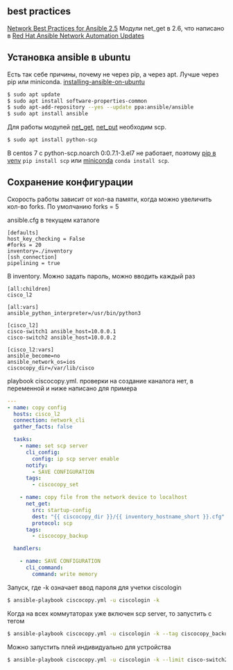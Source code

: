 ## best practices

[Network Best Practices for Ansible 2.5](https://acozine.github.io/html/network/user_guide/network_best_practices_2.5.html)
Модули net_get в 2.6, что написано в [Red Hat Ansible Network Automation Updates](https://www.ansible.com/blog/red-hat-ansible-network-automation-updates)

## Установка ansible в ubuntu

Есть так себе причины, почему не через pip, а через apt. Лучше через pip или miniconda.
[installing-ansible-on-ubuntu](https://docs.ansible.com/ansible/latest/installation_guide/intro_installation.html#installing-ansible-on-ubuntu)

```sh
$ sudo apt update
$ sudo apt install software-properties-common
$ sudo apt-add-repository --yes --update ppa:ansible/ansible
$ sudo apt install ansible
```

Для работы модулей [net_get](https://docs.ansible.com/ansible/latest/modules/net_get_module.html), [net_put](https://docs.ansible.com/ansible/latest/modules/net_put_module.html) необходим scp.
```sh
$ sudo apt install python-scp
```

В centos 7 c python-scp.noarch 0:0.7.1-3.el7 не работает, поэтому [pip в venv](https://v98765.github.io/work/venv/) `pip install scp` или [miniconda](https://v98765.github.io/work/miniconda/) `conda install scp`.

## Сохранение конфигурации

Скорость работы зависит от кол-ва памяти, когда можно увеличить кол-во forks. По умолчанию forks = 5

ansible.cfg в текущем каталоге
```text
[defaults]
host_key_checking = False
#forks = 20
inventory=./inventory
[ssh_connection]
pipelining = true
```

В inventory. Можно задать пароль, можно вводить каждый раз
```text
[all:children]
cisco_l2

[all:vars]
ansible_python_interpreter=/usr/bin/python3

[cisco_l2]
cisco-switch1 ansible_host=10.0.0.1
cisco-switch2 ansible_host=10.0.0.2

[cisco_l2:vars]
ansible_become=no
ansible_network_os=ios
ciscocopy_dir=/var/lib/cisco
```

playbook ciscocopy.yml. проверки на создание каналога нет, в переменной и ниже написано для примера
```yaml
---
- name: copy config
  hosts: cisco_l2
  connection: network_cli
  gather_facts: false

  tasks:
    - name: set scp server
      cli_config:
        config: ip scp server enable
      notify:
        - SAVE CONFIGURATION
      tags:
        - ciscocopy_set

    - name: copy file from the network device to localhost
      net_get:
        src: startup-config
        dest: "{{ ciscocopy_dir }}/{{ inventory_hostname_short }}.cfg"
        protocol: scp
      tags:
        - ciscocopy_backup

  handlers:

    - name: SAVE CONFIGURATION
      cli_command:
        command: write memory
```

Запуск, где -k означает ввод пароля для учетки ciscologin
```sh
$ ansible-playbook ciscocopy.yml -u ciscologin -k
``` 

Когда на всех коммутаторах уже включен scp server, то запустить с тегом
```sh
$ ansible-playbook ciscocopy.yml -u ciscologin -k --tag ciscocopy_backup
```

Можно запустить плей индивидуально для устройства
```sh
$ ansible-playbook ciscocopy.yml -u ciscologin -k --limit cisco-switch2
```
